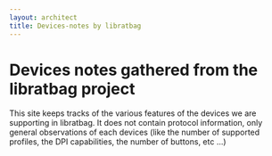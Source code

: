 ```yaml
---
layout: architect
title: Devices-notes by libratbag
---
```


# Devices notes gathered from the libratbag project

This site keeps tracks of the various features of the devices we are supporting in libratbag.
It does not contain protocol information, only general observations of each devices (like the number of supported profiles, the DPI capabilities, the number of buttons, etc ...)

